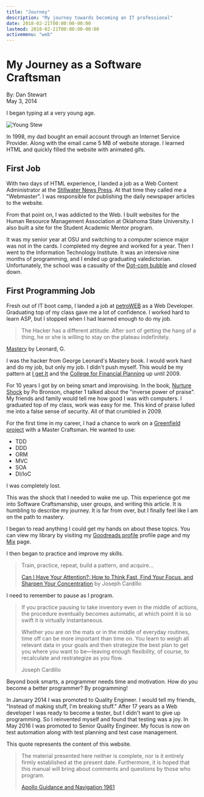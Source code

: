 ```yaml
---
title: "Journey"
description: "My journey towards becoming an IT professional"
date: 2018-02-21T00:00:00-00:00
lastmod: 2018-02-21T00:00:00-00:00
activemenu: "web"
---
```


# My Journey as a Software Craftsman

By: Dan Stewart\
May 3, 2014

I began typing at a very young age. 

![Young Stew](/images/sc/youngprogrammer.jpg)

In 1998, my dad bought an email account through an Internet Service Provider. Along with the email came 5 MB of website storage. 
I learned HTML and quickly filled the website with animated gifs.

## First Job

With two days of HTML experience, I landed a job as a Web Content Administrator at the [Stillwater News Press](https://www.stwnewspress.com). 
At that time they called me a "Webmaster". I was responsible for publishing the daily newspaper articles to the website.

From that point on, I was addicted to the Web. I built websites for the Human Resource Management Association at Oklahoma State University. 
I also built a site for the Student Academic Mentor program.

It was my senior year at OSU and switching to a computer science major was not in the cards. I completed my degree and worked for a year. 
Then I went to the Information Technology Institute. It was an intensive nine months of programming, and I ended up graduating valedictorian. 
Unfortunately, the school was a casualty of the [Dot-com bubble](https://en.wikipedia.org/wiki/Dot-com_bubble) and closed down.

## First Programming Job

Fresh out of IT boot camp, I landed a job at [petroWEB](https://www.petroweb.com/) as a Web Developer. Graduating top of my class gave me 
a lot of confidence. I worked hard to learn ASP, but I stopped when I had learned enough to do my job.

>The Hacker has a different attitude. After sort of getting the hang of a thing, he or she is willing to stay on the plateau indefinitely.
>
[Mastery](https://www.amazon.com/Mastery-Keys-Success-Long-Term-Fulfillment/dp/0452267560) by Leonard, G.

I was the hacker from George Leonard's Mastery book. I would work hard and do my job, but only my job. I didn't push myself. This would be 
my pattern at [I get It](https://www.myigetit.com/) and the [College for Financial Planning](https://www.cffp.edu) up until 2009.

For 10 years I got by on being smart and improvising. In the book, [Nurture Shock](https://www.amazon.com/NurtureShock-New-Thinking-About-Children/dp/0446504130) by Po Bronson, 
chapter 1 talked about the "inverse power of praise". My friends and family would tell me how good I was with computers. I graduated top
of my class, work was easy for me. This kind of praise lulled me into a false sense of security. All of that crumbled in 2009.

For the first time in my career, I had a chance to work on a [Greenfield project](https://en.wikipedia.org/wiki/Greenfield_project) with 
a Master Craftsman. He wanted to use:

* TDD
* DDD
* ORM
* MVC
* SOA
* DI/IoC

I was completely lost.

This was the shock that I needed to wake me up. This experience got me into Software Craftsmanship, user groups, and writing this article. 
It is humbling to describe my journey. It is far from over, but I finally feel like I am on the path to mastery.

I began to read anything I could get my hands on about these topics. You can view my library by visiting my 
[Goodreads profile](https://goodreads.com/stewshack) profile page and my [Mix](https://mix.com/stewshack) page. 

I then began to practice and improve my skills.

>Train, practice, repeat, build a pattern, and acquire&hellip;
>
>[Can I Have Your Attention?: How to Think Fast, Find Your Focus, and Sharpen Your Concentration](https://www.amazon.com/Can-Have-Your-Attention-Concentration/dp/1601630638/) 
by Joseph Cardillo

I need to remember to pause as I program.

>If you practice pausing to take inventory even in the middle of actions, the procedure eventually becomes automatic, at which point it is so swift 
>it is virtually instantaneous.
>
>Whether you are on the mats or in the middle of everyday routines, time off can be more important than time on. You learn to weigh all relevant 
>data in your goals and then strategize the best plan to get you where you want to be&mdash;leaving enough flexibility, of course, to recalculate 
>and restrategize as you flow.
>
>Joseph Cardillo

Beyond book smarts, a programmer needs time and motivation. How do you become a better programmer? By programming!

In January 2014 I was promoted to Quality Engineer. I would tell my friends, "Instead of making stuff, I'm breaking stuff." After 17 years as a 
Web developer I was ready to become a tester, but I didn't want to give up programming. So I reinvented myself  and found that testing was a joy. 
In May 2016 I was promoted to Senior Quality Engineer. My focus is now on test automation along with test planning and test case management.

This quote represents the content of this website. 

>The material presented here neither is complete, nor is it entirely firmly established at the present date. Furthermore, it is hoped that this 
>manual will bring about comments and questions by those who program.
>
>[Apollo Guidance and Navigation 1961](https://www.ibiblio.org/apollo/NARA-SW/E-1077.pdf)